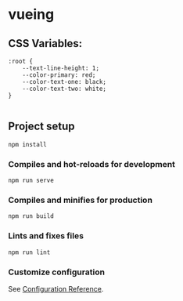 # vueing


## CSS Variables: 
```
:root {
    --text-line-height: 1;
    --color-primary: red;
    --color-text-one: black;
    --color-text-two: white;
}


```
## Project setup
```
npm install
```

### Compiles and hot-reloads for development
```
npm run serve
```

### Compiles and minifies for production
```
npm run build
```

### Lints and fixes files
```
npm run lint
```

### Customize configuration
See [Configuration Reference](https://cli.vuejs.org/config/).
